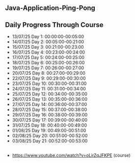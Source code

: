 ## Java-Application-Ping-Pong

## Daily Progress Through Course

* 13/07/25 Day 1: 00:00:00-00:05:00
* 14/07/25 Day 2: 00:05:00-00:21:00
* 15/07/25 Day 3: 00:21:00-00:23:00
* 16/07/25 Day 4: 00:23:00-00:24:00
* 17/07/25 Day 5: 00:24:00-00:25:00
* 18/07/25 Day 6: 00:25:00-00:26:00
* 19/07/25 Day 7: 00:26:00-00:27:00
* 20/07/25 Day 8: 00:27:00-00:29:00
* 22/07/25 Day 9: 00:29:00-00:30:00
* 23/07/25 Day 10: 00:30:00-00:31:00
* 24/07/25 Day 11: 00:31:00-00:34:00
* 25/07/25 Day 12: 00:34:00-00:35:00
* 26/07/25 Day 13: 00:35:00-00:36:00
* 27/07/25 Day 14: 00:36:00-00:37:00
* 28/07/25 Day 15: 00:37:00-00:38:00
* 29/07/25 Day 16: 00:38:00-00:39:00
* 30/07/25 Day 17: 00:39:00-00:40:00
* 31/07/25 Day 18: 00:40:00-00:49:00
* 01/08/25 Day 19: 00:49:00-00:51:00
* 02/08/25 Day 20: 00:51:00-00:52:00
* 03/08/25 Day 21: 00:52:00-00:53:00





##

* https://www.youtube.com/watch?v=oLirZqJFKPE (course)
